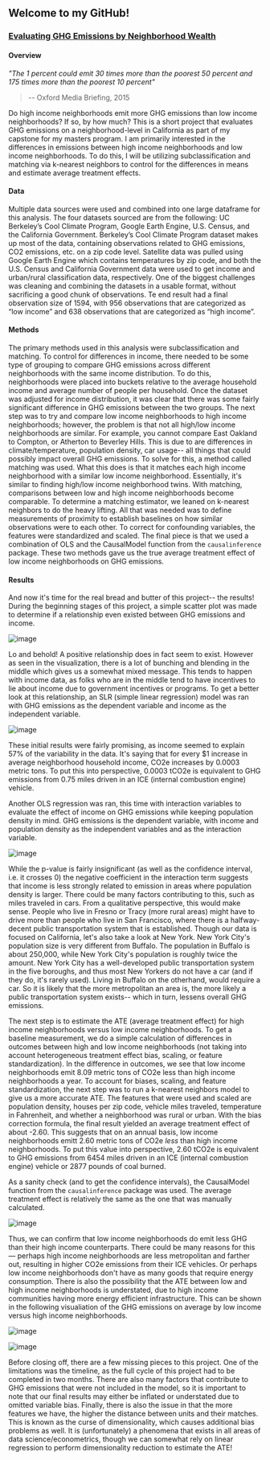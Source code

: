 ## Welcome to my GitHub!
### <ins>Evaluating GHG Emissions by Neighborhood Wealth</ins>

#### Overview
*"The 1 percent could emit 30 times more than the poorest 50 percent and 175 times more than the poorest 10 percent"*
<br> 
> -- Oxford Media Briefing, 2015

Do high income neighborhoods emit more GHG emissions than low income neighborhoods? If so, by how much? This is a short project that evaluates GHG emissions on a neighborhood-level in California as part of my capstone for my masters program. I am primarily interested in the differences in emissions between high income neighborhoods and low income neighborhoods. To do this, I will be utilizing subclassification and matching via k-nearest neighbors to control for the differences in means and estimate average treatment effects. 

#### Data
Multiple data sources were used and combined into one large dataframe for this analysis. The four datasets sourced are from the following: UC Berkeley’s Cool Climate Program, Google Earth Engine, U.S. Census, and the California Government. Berkeley’s Cool Climate Program dataset makes up most of the data, containing observations related to GHG emissions, CO2 emissions, etc. on a zip code level. Satellite data was pulled using Google Earth Engine which contains temperatures by zip code, and both the U.S. Census and California Government data were used to get income and urban/rural classification data, respectively. One of the biggest challenges was cleaning and combining the datasets in a usable format, without sacrificing a good chunk of observations. Te end result had a final observation size of 1594, with 956 observations that are categorized as “low income” and 638 observations that are categorized as “high income”.

#### Methods
The primary methods used in this analysis were subclassification and matching. To control for differences in income, there needed to be some type of grouping to compare GHG emissions across different neighborhoods with the same income distribution. To do this, neighborhoods were placed into buckets relative to the average household income and average number of people per household. Once the dataset was adjusted for income distribution, it was clear that there was some fairly significant difference in GHG emissions between the two groups. The next step was to try and compare low income neighborhoods to high income neighborhoods; however, the problem is that not all high/low income neighborhoods are similar. For example, you cannot compare East Oakland to Compton, or Atherton to Beverley Hills. This is due to are differences in climate/temperature, population density, car usage-- all things that could possibly impact overall GHG emissions. To solve for this, a method called matching was used. What this does is that it matches each high income neighborhood with a similar low income neighborhood. Essentially, it's similar to finding high/low income neighborhood twins. With matching, comparisons between low and high income neighborhoods become comparable. To determine a matching estimator, we leaned on k-nearest neighbors to do the heavy lifting. All that was needed was to define measurements of proximity to establish baselines on how similar observations were to each other. To correct for confounding variables, the features were standardized and scaled. The final piece is that we used a combination of OLS and the CausalModel function from the `causalinference` package. These two methods gave us the true average treatment effect of low income neighborhoods on GHG emissions.

#### Results
And now it's time for the real bread and butter of this project-- the results! During the beginning stages of this project, a simple scatter plot was made to determine if a relationship even existed between GHG emissions and income.
<br>

![image](https://user-images.githubusercontent.com/65251932/163735451-323453f4-4e76-41c4-812f-c24fb0fc067d.png)

Lo and behold! A positive relationship does in fact seem to exist. However as seen in the visualization, there is a lot of bunching and blending in the middle which gives us a somewhat mixed message. This tends to happen with income data, as folks who are in the middle tend to have incentives to lie about income due to government incentives or programs. To get a better look at this relationship, an SLR (simple linear regression) model was ran with GHG emissions as the dependent variable and income as the independent variable.
<br>

![image](https://user-images.githubusercontent.com/65251932/163735448-83b9b5d5-96c5-4526-825c-fdb843777708.png)

These initial results were fairly promising, as income seemed to explain 57% of the variability in the data. It's saying that for every $1 increase in average neighborhood household income, CO2e increases by 0.0003 metric tons. To put this into perspective, 0.0003 tCO2e is equivalent to GHG emissions from 0.75 miles driven in an ICE (internal combustion engine) vehicle. 

Another OLS regression was ran, this time with interaction variables to evaluate the effect of income on GHG emissions while keeping population density in mind. GHG emissions is the dependent variable, with income and population density as the independent variables and as the interaction variable. 

![image](https://user-images.githubusercontent.com/65251932/163735432-bcbf8688-d9f0-4534-8d7c-150a95eb40c7.png)

While the p-value is fairly insignificant (as well as the confidence interval, i.e. it crosses 0) the negative coefficient in the interaction term suggests that income is less strongly related to emission in areas where population density is larger. There could be many factors contributing to this, such as miles traveled in cars. From a qualitative perspective, this would make sense. People who live in Fresno or Tracy (more rural areas) might have to drive more than people who live in San Francisco, where there is a halfway-decent public transportation system that is established. Though our data is focused on California, let's also take a look at New York. New York City's population size is very different from Buffalo. The population in Buffalo is about 250,000, while New York City's population is roughly twice the amount. New York City has a well-developed public transportation system in the five boroughs, and thus most New Yorkers do not have a car (and if they do, it's rarely used). Living in Buffalo on the otherhand, would require a car. So it is likely that the more metropolitan an area is, the more likely a public transportation system exists-- which in turn, lessens overall GHG emissions.

The next step is to estimate the ATE (average treatment effect) for high income neighborhoods versus low income neighborhoods. To get a baseline measurement, we do a simple calculation of differences in outcomes between high and low income neighborhoods (not taking into account heterogeneous treatment effect bias, scaling, or feature standardization). In the difference in outcomes, we see that low income neighborhoods emit 8.09 metric tons of CO2e less than high income neighborhoods a year. To account for biases, scaling, and feature standardization, the next step was to run a k-nearest neighbors model to give us a more accurate ATE. The features that were used and scaled are population density, houses per zip code, vehicle miles traveled, temperature in Fahrenheit, and whether a neighborhood was rural or urban. With the bias correction formula, the final result yielded an average treatment effect of about -2.60. This suggests that on an annual basis, low income neighborhoods emitt 2.60 metric tons of CO2e *less* than high income neighborhoods. To put this value into perspective, 2.60 tCO2e is equivalent to GHG emissions from 6454 miles driven in an ICE (internal combustion engine) vehicle or 2877 pounds of coal burned.

As a sanity check (and to get the confidence intervals), the CausalModel function from the `causalinference` package was used. The average treatment effect is relatively the same as the one that was manually calculated.

![image](https://user-images.githubusercontent.com/65251932/163736614-f276bed2-ed25-4ee1-a1dd-efb3225fee17.png)

Thus, we can confirm that low income neighborhoods do emit less GHG than their high income counterparts. There could be many reasons for this— perhaps high income neighborhoods are less metropolitan and farther out, resulting in higher CO2e emissions from their ICE vehicles. Or perhaps low income neighborhoods don't have as many goods that require energy consumption. There is also the possibility that the ATE between low and high income neighborhoods is understated, due to high income communities having more energy efficient infrastructure. This can be shown in the following visualiation of the GHG emissions on average by low income versus high income neighborhoods.

![image](https://user-images.githubusercontent.com/65251932/163736704-02f1c6e7-e2c7-4ec1-b365-4071607e63e7.png)

![image](https://user-images.githubusercontent.com/65251932/163736715-51fcaf1e-7ae2-40a4-85ba-d9c2516cb9a5.png)

Before closing off, there are a few missing pieces to this project. One of the limitations was the timeline, as the full cycle of this project had to be completed in two months. There are also many factors that contribute to GHG emissions that were not included in the model, so it is important to note that our final results may either be inflated or understated due to omitted variable bias. Finally, there is also the issue in that the more features we have, the higher the distance between units and their matches. This is known as the curse of dimensionality, which causes additional bias problems as well. It is (unfortunately) a phenomena that exists in all areas of data science/econometrics, though we can somewhat rely on linear regression to perform dimensionality reduction to estimate the ATE!
